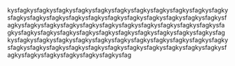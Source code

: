 kysfagkysfagkysfagkysfagkysfagkysfagkysfagkysfagkysfagkysfagkysfagkysfagkysfagkysfagkysfagkysfagkysfagkysfagkysfagkysfagkysfagkysfagkysfagkysfagkysfagkysfagkysfagkysfagkysfagkysfagkysfagkysfagkysfagkysfagkysfagkysfagkysfagkysfagkysfagkysfagkysfagkysfagkysfagkysfagkysfagkysfagkysfagkysfagkysfagkysfagkysfagkysfagkysfagkysfagkysfagkysfagkysfagkysfagkysfagkysfagkysfagkysfagkysfagkysfagkysfagkysfagkysfagkysfagkysfagkysfagkysfagkysfagkysfagkysfag
